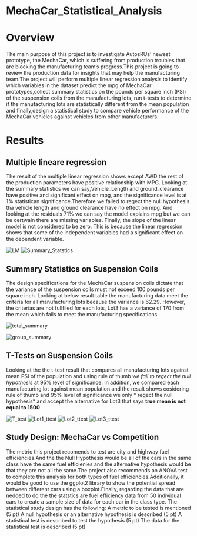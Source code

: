 
# MechaCar_Statistical_Analysis
# Overview
The main purpose of this project is to investigate AutosRUs’ newest prototype, the MechaCar, which is suffering from production troubles that are blocking the manufacturing team’s progress.This project is going to review the production data for insights that may help the manufacturing team.The project will perform multiple linear regression analysis to identify which variables in the dataset predict the mpg of MechaCar prototypes,collect summary statistics on the pounds per square inch (PSI) of the suspension coils from the manufacturing lots, run t-tests to determine if the manufacturing lots are statistically different from the mean population and finally,design a statistical study to compare vehicle performance of the MechaCar vehicles against vehicles from other manufacturers. 


# Results
 ## Multiple lineare regression
The result of the multiple linear regression shows except AWD the rest of the production parameters have positive relationship with MPG. Looking at the summary statistics we can say,Vehicle_Length and ground_clearance have positive and significant effect on mpg, and the significance level is at 1% statistican significance.Therefore we  failed to regect the null hypothesis tha vehicle length and ground clearance have no effect on mpg. And looking at the residuals 71% we can say the model explains mpg but we can be certwain there are missing variables. Finally, the slope of the linear model is not considered to be zero. This is because the linear regression shows that some of the independent variables had a significant effect on the dependent variable. 

![LM](https://user-images.githubusercontent.com/78656720/120928671-953a3e80-c6b3-11eb-809a-f052bd66d8c3.PNG)
![Summary_Statstics](https://user-images.githubusercontent.com/78656720/121033671-62a74900-c77a-11eb-8fda-360ca7457822.PNG)

## Summary Statistics on Suspension Coils

The design specifications for the MechaCar suspension coils dictate that the variance of the suspension coils must not exceed 100 pounds per square inch. Looking at below result table the manufacturing data meet the criteria for all manufacturing lots because the variance is 62.29. However, the criterias are not fullfiled for each lots, Lot3 has a variance of 170 from the mean which fails to meet the manufacturing specifications.

![total_summary](https://user-images.githubusercontent.com/78656720/120931204-9a50bb00-c6be-11eb-8283-3a4baece78e6.PNG)

![group_summary](https://user-images.githubusercontent.com/78656720/120931215-9fae0580-c6be-11eb-9dc0-6621bd347403.PNG)

## T-Tests on Suspension Coils

Looking at the the t-test result that compares all manufacturing lots against mean PSI of the population and using rule of thumb *we fail to regect the null hypothesis* at 95% level of significance. In addition, we compared each manufacturing lot against mean population and the result shows cosidering rule of thumb and 95% level of significance we only * regect the null hypothesis* and accept the alternative for Lot3 that says **true mean is not equal to 1500** .

![T_test](https://user-images.githubusercontent.com/78656720/121056734-83789a00-c78c-11eb-96f4-fec427241484.PNG)
![Lot1_ttest](https://user-images.githubusercontent.com/78656720/121056768-8e332f00-c78c-11eb-92d5-8fb3189065c7.PNG)
![Lot2_ttest](https://user-images.githubusercontent.com/78656720/121056789-925f4c80-c78c-11eb-8159-5d0d82e64351.PNG)
![Lot3_ttest](https://user-images.githubusercontent.com/78656720/121056799-955a3d00-c78c-11eb-94f9-698126cb9e55.PNG)




## Study Design: MechaCar vs Competition
The metric this project recomends to test are city and highway fuel efficiencies.And the the Null Hypothesis would be all of the cars in the same class have the same fuel efficienies and the alternative hypothesis would be that they are not all the same.The project also recommends an ANOVA test to complete this analysis for both types of fuel efficiencies.Additionally, it would be good to use the ggplot2 library to show the potential spread between different cars using a boxplot.Finally, regarding the data that are nedded to do the the statstics are fuel efficiency data from 50 individual cars to create a sample size of data for each car in the class type.
The statistical study design has the following:
A metric to be tested is mentioned (5 pt)
A null hypothesis or an alternative hypothesis is described (5 pt)
A statistical test is described to test the hypothesis (5 pt)
The data for the statistical test is described (5 pt)
